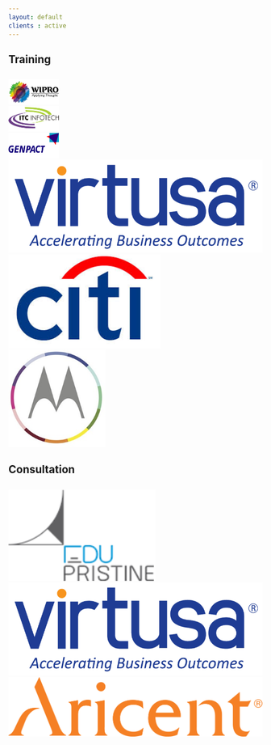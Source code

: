 ```yaml
---
layout: default
clients : active
---
```

<h2>Training</h2>
<div class="row clients" style="padding-top:2%;">
<div class="col-sm-3 clientCard"><img class="img-responsive" src="/images/wipro.png" /></div>
<div class="col-sm-3 clientCard"><img class="img-responsive" src="/images/infotech.png" /></div>
<div class="col-sm-3 clientCard"><img class="img-responsive" src="/images/Genpact.png" /></div>
</div>
<div class="row clients">
<div class="col-sm-3 clientCard"><img class="img-responsive" src="/images/virtusa.png" /></div>
<div class="col-sm-3 clientCard"><img class="img-responsive" src="/images/city.jpg" style="width:60%" /></div>
<div class="col-sm-3 clientCard"><img style="width:38%" class="img-responsive" src="/images/motorola.jpg" /></div>
</div>

<h2>Consultation</h2>
<div class="row clients" style="padding-top:2%;">
<div class="col-sm-3 clientCard">
<img class="img-responsive" style="width:58%;" src="/images/eduprisitine.png" /></div>
<div class="col-sm-3 clientCard"><img class="img-responsive" src="/images/virtusa.png" /></div>
<div class="col-sm-3 clientCard" style="padding-bottom:4.5%;"><img class="img-responsive" src="/images/aricent.svg" /></div>
</div>

